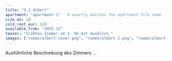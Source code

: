 ```yaml
---
title: "3.1 Albert"
apartment: "apartment-1"   # exactly matches the apartment file name
size_m2: 18
cold_rent_eur: 520
available_from: "2025-12"
teaser: "Größtes Zimmer im 1. OG mit Ausblick."
images: ["rooms/albert-cover.png", "rooms/albert-1.png", "rooms/albert-2.png"]
---
```

Ausführliche Beschreibung des Zimmers …
